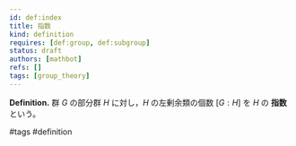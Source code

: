 ```yaml
---
id: def:index
title: 指数
kind: definition
requires: [def:group, def:subgroup]
status: draft
authors: [mathbot]
refs: []
tags: [group_theory]
---
```


**Definition.** 群 $G$ の部分群 $H$ に対し，$H$ の左剰余類の個数 $[G:H]$ を $H$ の **指数** という。

#tags #definition

